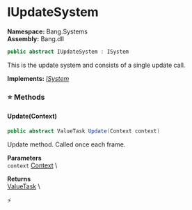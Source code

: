 # IUpdateSystem

**Namespace:** Bang.Systems \
**Assembly:** Bang.dll

```csharp
public abstract IUpdateSystem : ISystem
```

This is the update system and consists of a single update call.

**Implements:** _[ISystem](/Bang/Systems/ISystem.html)_

### ⭐ Methods
#### Update(Context)
```csharp
public abstract ValueTask Update(Context context)
```

Update method. Called once each frame.

**Parameters** \
`context` [Context](/Bang/Contexts/Context.html) \

**Returns** \
[ValueTask](https://learn.microsoft.com/en-us/dotnet/api/System.Threading.Tasks.ValueTask?view=net-7.0) \



⚡